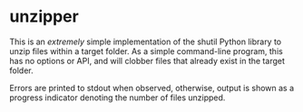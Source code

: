 # unzipper

This is an _extremely_ simple implementation of the shutil Python library to unzip files within a target folder. As a simple command-line program, this has no options or API, and will clobber files that already exist in the target folder. 

Errors are printed to stdout when observed, otherwise, output is shown as a progress indicator denoting the number of files unzipped.